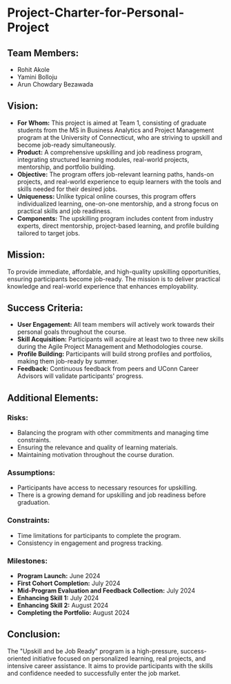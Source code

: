 # Project-Charter-for-Personal-Project

## Team Members:

* Rohit Akole
* Yamini Bolloju
* Arun Chowdary Bezawada

## Vision:

* **For Whom:** This project is aimed at Team 1, consisting of graduate students from the MS in Business Analytics and Project Management program at the University of Connecticut, who are striving to upskill and become job-ready simultaneously.
* **Product:** A comprehensive upskilling and job readiness program, integrating structured learning modules, real-world projects, mentorship, and portfolio building.
* **Objective:** The program offers job-relevant learning paths, hands-on projects, and real-world experience to equip learners with the tools and skills needed for their desired jobs.
* **Uniqueness:** Unlike typical online courses, this program offers individualized learning, one-on-one mentorship, and a strong focus on practical skills and job readiness.
* **Components:** The upskilling program includes content from industry experts, direct mentorship, project-based learning, and profile building tailored to target jobs.

## Mission:

To provide immediate, affordable, and high-quality upskilling opportunities, ensuring participants become job-ready. The mission is to deliver practical knowledge and real-world experience that enhances employability.

## Success Criteria:

* **User Engagement:** All team members will actively work towards their personal goals throughout the course.
* **Skill Acquisition:** Participants will acquire at least two to three new skills during the Agile Project Management and Methodologies course.
* **Profile Building:** Participants will build strong profiles and portfolios, making them job-ready by summer.
* **Feedback:** Continuous feedback from peers and UConn Career Advisors will validate participants' progress.

## Additional Elements:

### Risks:
* Balancing the program with other commitments and managing time constraints.
* Ensuring the relevance and quality of learning materials.
* Maintaining motivation throughout the course duration.

### Assumptions:
* Participants have access to necessary resources for upskilling.
* There is a growing demand for upskilling and job readiness before graduation.

### Constraints:
* Time limitations for participants to complete the program.
* Consistency in engagement and progress tracking.

### Milestones:
* **Program Launch:** June 2024
* **First Cohort Completion:** July 2024
* **Mid-Program Evaluation and Feedback Collection:** July 2024
* **Enhancing Skill 1:** July 2024
* **Enhancing Skill 2:** August 2024
* **Completing the Portfolio:** August 2024

## Conclusion:

The "Upskill and be Job Ready" program is a high-pressure, success-oriented initiative focused on personalized learning, real projects, and intensive career assistance. It aims to provide participants with the skills and confidence needed to successfully enter the job market.

